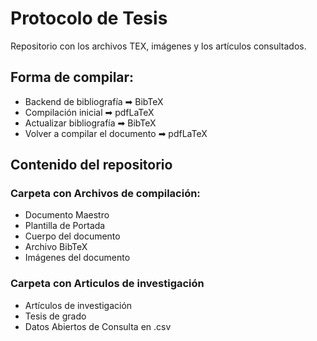 # Protocolo de Tesis
Repositorio con los archivos TEX, imágenes y los artículos consultados.
## Forma de compilar:
* Backend de bibliografía ➡ BibTeX
* Compilación inicial ➡ pdfLaTeX
* Actualizar bibliografía ➡ BibTeX
* Volver a compilar el documento ➡ pdfLaTeX
## Contenido del repositorio
### Carpeta con Archivos de compilación:
* Documento Maestro
* Plantilla de Portada
* Cuerpo del documento
* Archivo BibTeX
* Imágenes del documento
### Carpeta con Articulos de investigación
* Artículos de investigación
* Tesis de grado
* Datos Abiertos de Consulta en .csv
